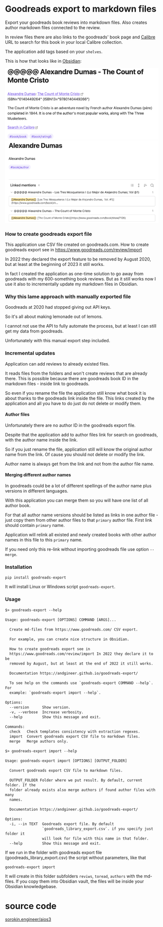 # Goodreads export to markdown files

Export your goodreads book reviews into markdown files.
Also creates author markdown files connected to the review.

In review files there are also links to the goodreads' book page and
[Calibre](https://calibre-ebook.com/) URL to search
for this book in your local Calibre collection.

The application add tags based on your `shelves`.

This is how that looks like in [Obsidian](https://obsidian.md/):

![goodreads.png](goodreads.png)
![goodreads-author.png](goodreads-author.png)

### How to create goodreads export file

This application use CSV file created on goodreads.com.
How to create goodreads export see in https://www.goodreads.com/review/import

In 2022 they declared the export feature to be removed by August 2020, but at least at the beginning of
2023 it still works.

In fact I created the application as one-time solution to go away from goodreads with
my 600-something book reviews. But as it still works now I use it also to incrementally update my
markdown files in Obsidian.

### Why this lame approach with manually exported file

Goodreads at 2020 had stopped giving out API keys.

So it's all about making lemonade out of lemons.

I cannot not use the API to fully automate the process,
but at least I can still get my data from goodreads.

Unfortunately with this manual export step included.

### Incremental updates

Application can add reviews to already existed files.

It reads files from the folders and won't create reviews that are already there.
This is possible because there are goodreads book ID in the markdown files - inside link to goodreads.

So even if you rename the file the application still know what book it is about thanks to the
goodreads link inside the file. This links created by the application and all you have to do
just do not delete or modify them.

#### Author files

Unfortunately there are no author ID in the goodreads export file.

Despite that the application add to author files link for search on goodreads, with the author
name inside the link.

So if you just rename the file, application still will know the original
author name from the link.
Of cause you should not delete or modify the link.

Author name is always get from the link and not from the author file name.

#### Merging different author names

In goodreads could be a lot of different spellings of the author name plus versions in
different languages.

With this application you can merge them so you will have one list of all author book.

For that all author name versions should be listed as links in one author file -
just copy them from other author files to that `primary` author file.
First link should contain `primary` name.

Application will relink all existed and newly created books with other author names
in this file to this `primary` name.

If you need only this re-link without importing goodreads file use option `--merge`.

### Installation

    pip install goodreads-export

It will install Linux or Windows script `goodreads-export`.

### Usage

    $> goodreads-export --help

    Usage: goodreads-export [OPTIONS] COMMAND [ARGS]...

      Create md-files from https://www.goodreads.com/ CSV export.

      For example, you can create nice structure in Obsidian.

      How to create goodreads export see in
      https://www.goodreads.com/review/import In 2022 they declare it to be
      removed by August, but at least at the end of 2022 it still works.

      Documentation https://andgineer.github.io/goodreads-export/

      To see help on the commands use `goodreads-export COMMAND --help`. For
      example: `goodreads-export import --help`.

    Options:
      --version      Show version.
      -v, --verbose  Increase verbosity.
      --help         Show this message and exit.

    Commands:
      check   Check templates consistency with extraction regexes.
      import  Convert goodreads export CSV file to markdown files.
      merge   Merge authors only.

    $> goodreads-export import --help

    Usage: goodreads-export import [OPTIONS] [OUTPUT_FOLDER]

      Convert goodreads export CSV file to markdown files.

      OUTPUT_FOLDER Folder where we put result. By default, current folder. If the
      folder already exists also merge authors if found author files with many
      names.

      Documentation https://andgineer.github.io/goodreads-export/

    Options:
      -i, --in TEXT  Goodreads export file. By default
                     `goodreads_library_export.csv`. if you specify just folder it
                     will look for file with this name in that folder.
      --help         Show this message and exit.

If we run in the folder with goodreads export file (goodreads_library_export.csv) the
script without parameters, like that

    goodreads-export import

It will create in this folder subfolders `reviws`, `toread`, `authors` with the md-files.
If you copy them into Obsidian vault, the files will be inside your Obsidian knowledgebase.

# source code

[sorokin.engineer/aios3](https://github.com/andgineer/goodreads-export)

